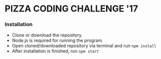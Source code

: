 # PIZZA CODING CHALLENGE '17

### Installation
* Clone or download the repository.
* Node.js is required for running the program.
* Open cloned/downloaded repository via terminal and run `npm install`
* After installation is finished, run `npm start`
